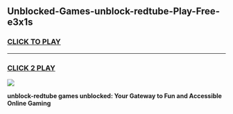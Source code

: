 
## Unblocked-Games-unblock-redtube-Play-Free-e3x1s
<h3>
<a href="https://premium76.site?title=unblock-redtube&ref=18A1">CLICK TO PLAY</a></h3>
<hr>

<h3>
<a href="https://premium76.site?title=unblock-redtube&ref=18A1">CLICK 2 PLAY</a>
  
</h3>

<a href="https://premium76.site?title=unblock-redtube&ref=18A1"><img src="https://clearcache.store/games.png"></a>


**unblock-redtube games unblocked: Your Gateway to Fun and Accessible Online Gaming**
